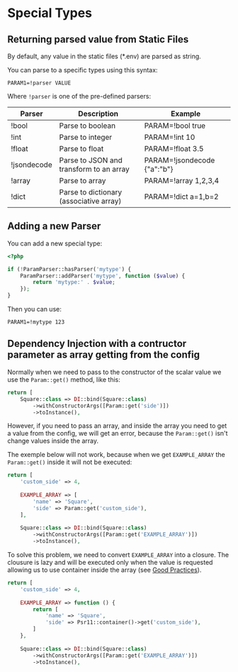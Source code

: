 # Special Types

## Returning parsed value from Static Files

By default, any value in the static files (*.env) are parsed as string. 

You can parse to a specific types using this syntax:

```text
PARAM1=!parser VALUE
```

Where `!parser` is one of the pre-defined parsers:

| Parser      | Description                             | Example                     |
|-------------|-----------------------------------------|-----------------------------|
| !bool       | Parse to boolean                        | PARAM=!bool true            |
| !int        | Parse to integer                        | PARAM=!int 10               |
| !float      | Parse to float                          | PARAM=!float 3.5            |
| !jsondecode | Parse to JSON and transform to an array | PARAM=!jsondecode {"a":"b"} |
| !array      | Parse to array                          | PARAM=!array 1,2,3,4        |
| !dict       | Parse to dictionary (associative array) | PARAM=!dict a=1,b=2         |


## Adding a new Parser

You can add a new special type:

```php
<?php

if (!ParamParser::hasParser('mytype') {
    ParamParser::addParser('mytype', function ($value) {
        return 'mytype:' . $value;
    });
}
```

Then you can use:

```text
PARAM1=!mytype 123
```

## Dependency Injection with a contructor parameter as array getting from the config

Normally when we need to pass to the constructor of the scalar value we use the `Param::get()` method, like this:

```php
return [
    Square::class => DI::bind(Square::class)
        ->withConstructorArgs([Param::get('side')])
        ->toInstance(),
```

However, if you need to pass an array, and inside the array you need to get a value from the config, we will get an error, 
because the `Param::get()` isn't change values inside the array.

The exemple below will not work, because when we get `EXAMPLE_ARRAY` the `Param::get()` inside it will not be executed:

```php
return [
    'custom_side' => 4,
    
    EXAMPLE_ARRAY => [
        'name' => 'Square',
        'side' => Param::get('custom_side'),
    ],
    
    Square::class => DI::bind(Square::class)
        ->withConstructorArgs([Param::get('EXAMPLE_ARRAY')])
        ->toInstance(),
```

To solve this problem, we need to convert `EXAMPLE_ARRAY` into a closure. The clousure is lazy 
and will be executed only when the value is requested allowing us to use container inside the array 
(see [Good Practices](good-practices.md)).

```php
return [
    'custom_side' => 4,
    
    EXAMPLE_ARRAY => function () {
        return [
            'name' => 'Square',
            'side' => Psr11::container()->get('custom_side'),
        ]
    },
    
    Square::class => DI::bind(Square::class)
        ->withConstructorArgs([Param::get('EXAMPLE_ARRAY')])
        ->toInstance(),
```


